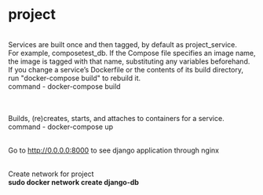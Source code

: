 # project

<br>Services are built once and then tagged, by default as project_service. 
<br>For example, composetest_db. If the Compose file specifies an image name, the image is tagged with that name, 
substituting any variables beforehand.
<br>If you change a service’s Dockerfile or the contents of its build directory, run "docker-compose build" to rebuild it.
<br>command - docker-compose build

<br><br>Builds, (re)creates, starts, and attaches to containers for a service.
<br>command - docker-compose up

<br>Go to http://0.0.0.0:8000 to see django application through nginx

<br>Create network for project
<br> <b>sudo docker network create django-db</b>
